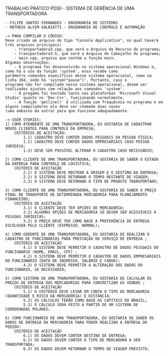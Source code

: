 TRABALHO PRÁTICO PDSII - SISTEMA DE GERÊNCIA DE UMA TRANSPORTADORA

	- FILIPE SANTOS FERNANDES - ENGENHARIA DE SISTEMAS
	- MATHEUS ALVIM GALBIATTI - ENGENHARIA DE CONTROLE E AUTOMAÇÃO
	
	-> PARA COMPILAR O CÓDIGO:
	Deve criado um arquivo do tipo "Console Application", no qual haverá três arquivos principais:
		- transportadora3.cpp, que será o Arquivo de Recurso do programa;
		- transportadora3.h, que será o Arquivo de Cabeçalho do programa;
		- main.cpp, arquivo que contém a função main.
	Algumas observações:
		- O programa foi desenvolvido no sistema operacional Windows e, como há o uso da função 'system', essa recebe como
	parâmetro comandos específicos desse sistema operacional, como na linha 104, onde há 'system("pause")'. Portanto, caso o
	programa não for compilado nesse sistema operacional, devem ser realizados ajustes com relação aos comandos 'system'.
		- O progama foi testado tanto nas plataformas 'Microsoft Visual Studio' quanto no 'Dev-C++', funcionando normalmente.
		- A função 'getline()' é utilizada com frequêcnia no programa e em alguns compiladores ela deve ser chamada duas vezes
	(uma embaixo da outra) para que funcione adequadamente.

	-> USER STORIES:
	1) COMO ATENDENTE DE UMA TRANSPORTADORA, EU GOSTARIA DE CADASTRAR NOVOS CLIENTES PARA CONTROLE DA EMPRESA;
		CRITÉRIOS DE ACEITAÇÃO:
			1.1) CADASTRO DEVE CONTER DADOS PESSOAIS DA PESSOA FÍSICA;
			1.2) CADASTRO DEVE CONTER DADOS EMPRESARIAIS CASO PESSOA JURÍDICA;
			1.3) DEVE SER POSSÍVEL ALTERAR O CADASTRO CASO NECESSÁRIO;
		
	2) COMO CLIENTE DE UMA TRANSPORTADORA, EU GOSTARIA DE SABER O ESTADO DA ENTREGA PARA CONTROLE DE LOGÍSTICA;
		CRITÉRIO DE ACEITAÇÃO
			2.1) O SISTEMA DEVE MOSTRAR A ORIGEM E O DESTINO DA ENTREGA;
			2.2) O SISTEMA DEVE RETORNAR O TEMPO RESTANTE DE VIAGEM;
			2.3) O SISTEMA DEVE RETORNAR O TIPO DE PRODUTO TRANSPORTADO;
		
	3) COMO CLIENTE DE UMA TRANSPORTADORA, EU GOSTARIA DE SABER O PREÇO FINAL DE TRANSPORTE DE DETERMINADA MERCADORIA PARA PLANEJAMENTO FINANCEIRO;
		CRITÉRIO DE ACEITAÇÃO
			3.1) O CLIENTE DEVE TER OPÇÕES DE MERCADORIA;
			3.2) ALGUMAS OPÇÕES DE MERCADORIA SÓ DEVEM SER ACESSÍVEIS À PESSOAS JURÍDICAS;
			3.3) O PREÇO DEVE TER COMO BASE A PREFERÊNCIA DE ENTREGA ESCOLHIDA PELO CLIENTE (EXPRESSO, NORMAL);
			
	4) COMO GERENTE DE UMA TRANSPORTADORA, EU GOSTARIA DE REALIZAR O CADASTRO DE FUNCIONÁRIOS PARA PRESTAÇÃO DE SERVIÇO DE ENTREGA ;
		CRITÉRIO DE ACEITAÇÃO
			4.1) O SISTEMA DEVE PERMITIR O CADASTRO DE DADOS PESSOAIS DO FUNCIONÁRIO (NOME, EMAIL, CPF) ;
			4.2) O SISTEMA DEVE PERMITIR O CADASTRO DE DADOS EMPRESARIAIS DO FUNCIONÁRIO (DATA DE INGRESSO, SALÁRIO E CARGO);
			4.3) O SISTEMA DEVE PERMITIR A ALTERAÇÃO DOS DADOS DO FUNCIONÁRIO, SE NECESSÁRIO;
			
	5) COMO SISTEMA DE UMA TRANSPORTADORA, EU GOSTARIA DE CALCULAR OS PREÇOS DE ENTREGA DAS MERCADORIAS PARA CONCRETIZAR AS VENDAS ;
		CRITÉRIO DE ACEITAÇÃO
			5.1) O CRITÉRIO DEVE LEVAR EM CONTA O TIPO DE MERCADORIA (QUANTIDADE E RISCO DA MERCADORIA) E DISTÂNCIA;
			5.2) OS CÁLCULOS TERÃO COMO BASE AS CAPITAIS DO BRASIL;
			5.3) O CÁLCULO SERÁ FEITO A PARTIR DE UM SISTEMA DE COORDENADAS POLARES;
			
	6) COMO FUNCIONARIO DE UMA TRANSPORTADORA, EU GOSTARIA DE SABER OS DADOS DE ENTREGA DA MERCADORIA PARA PODER REALIZAR A ENTREGA DO PEDIDO:
		CRITÉRIO DE ACEITAÇÃO
			6.1) OS DADOS DEVEM CONTER DESTINO DE ENTREGA;
			6.2) OS DADOS DEVEM CONTER O TIPO DE MERCADORA A SER TRANSPORTADA;
			6.3) OS DADOS DEVEM RETORNAR O TEMPO DE VIAGEM PREVISTO;
			
